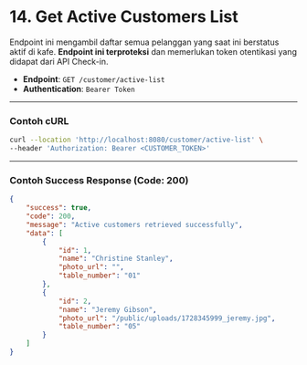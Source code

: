 # 14. Get Active Customers List

Endpoint ini mengambil daftar semua pelanggan yang saat ini berstatus aktif di kafe. **Endpoint ini terproteksi** dan memerlukan token otentikasi yang didapat dari API Check-in.

- **Endpoint**: `GET /customer/active-list`
- **Authentication**: `Bearer Token`

---

### Contoh cURL

```sh
curl --location 'http://localhost:8080/customer/active-list' \
--header 'Authorization: Bearer <CUSTOMER_TOKEN>'
```

---

### Contoh Success Response (Code: 200)

```json
{
    "success": true,
    "code": 200,
    "message": "Active customers retrieved successfully",
    "data": [
        {
            "id": 1,
            "name": "Christine Stanley",
            "photo_url": "",
            "table_number": "01"
        },
        {
            "id": 2,
            "name": "Jeremy Gibson",
            "photo_url": "/public/uploads/1728345999_jeremy.jpg",
            "table_number": "05"
        }
    ]
}
```